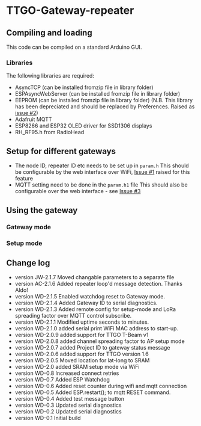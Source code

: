 # TTGO-Gateway-repeater
## Compiling and loading
This code can be compiled on a standard Arduino GUI.
### Libraries
The following libraries are required:
- AsyncTCP (can be installed fromzip file in library folder)
- ESPAsyncWebServer (can be installed fromzip file in library folder)
- EEPROM (can be installed fromzip file in library folder) (N.B. This library has been depreciated and should be replaced by Preferences. Raised as [issue #2](https://github.com/aklciot/TTGO-Gateway-repeater/issues/2))
- Adafruit MQTT
- ESP8266 and ESP32 OLED driver for SSD1306 displays
- RH_RF95.h from RadioHead

## Setup for different gateways
* The node ID, repeater ID etc needs to be set up in `param.h`
This should be configurable by the web interface over WiFi, [Issue #1](https://github.com/aklciot/TTGO-Gateway-repeater/issues/1) raised for this feature
* MQTT setting need to be done in the `param.h1` file
This should also be configurable over the web interface - see [Issue #3](https://github.com/aklciot/TTGO-Gateway-repeater/issues/3)

## Using the gateway
### Gateway mode

### Setup mode

## Change log
- version JW-2.1.7 Moved changable parameters to a separate file
- version AC-2.1.6 Added repeater loop'd message detection. Thanks Aldo!
- version WD-2.1.5 Enabled watchdog reset to Gateway mode.
- version WD-2.1.4 Added Gateway ID to serial diagnostics.
- version WD-2.1.3 Added remote config for setup-mode and LoRa spreading factor over MQTT control subscribe.
- version WD-2.1.1 Modified uptime seconds to minutes.
- version WD-2.1.0 added serial print WiFi MAC address to start-up.
- version WD-2.0.9 added support for TTGO T-Beam v1
- version WD-2.0.8 added channel spreading factor to AP setup mode
- version WD-2.0.7 added Project ID to gateway status message
- version WD-2.0.6 added support for TTGO version 1.6
- version WD-2.0.5 Moved location for lat-long to SRAM
- version WD-2.0 added SRAM setup mode via WiFi
- version WD-0.8 Increased connect retries
- version WD-0.7 Added ESP Watchdog
- version WD-0.6 Added reset counter during wifi and mqtt connection
- version WD-0.5 Added ESP.restart(); to mqtt RESET command.
- version WD-0.4 Added test message button
- version WD-0.3 Updated serial diagnostics
- version WD-0.2 Updated serial diagnostics
- version WD-0.1 Initial build